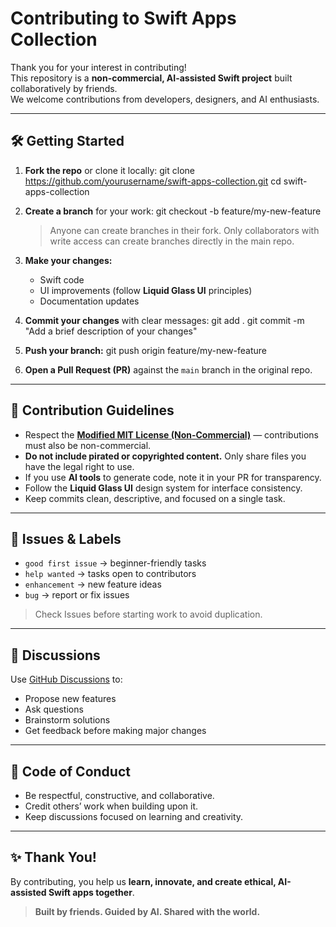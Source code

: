 # Contributing to Swift Apps Collection

Thank you for your interest in contributing!  
This repository is a **non-commercial, AI-assisted Swift project** built collaboratively by friends.  
We welcome contributions from developers, designers, and AI enthusiasts.

---

## 🛠 Getting Started

1. **Fork the repo** or clone it locally:
    git clone https://github.com/yourusername/swift-apps-collection.git
    cd swift-apps-collection

2. **Create a branch** for your work:
    git checkout -b feature/my-new-feature

    > Anyone can create branches in their fork. Only collaborators with write access can create branches directly in the main repo.

3. **Make your changes:**
    - Swift code  
    - UI improvements (follow **Liquid Glass UI** principles)  
    - Documentation updates  

4. **Commit your changes** with clear messages:
    git add .
    git commit -m "Add a brief description of your changes"

5. **Push your branch:**
    git push origin feature/my-new-feature

6. **Open a Pull Request (PR)** against the `main` branch in the original repo.

---

## 📜 Contribution Guidelines

- Respect the **[Modified MIT License (Non-Commercial)](./LICENSE.md)** — contributions must also be non-commercial.  
- **Do not include pirated or copyrighted content.** Only share files you have the legal right to use.  
- If you use **AI tools** to generate code, note it in your PR for transparency.  
- Follow the **Liquid Glass UI** design system for interface consistency.  
- Keep commits clean, descriptive, and focused on a single task.

---

## 🐛 Issues & Labels

- `good first issue` → beginner-friendly tasks  
- `help wanted` → tasks open to contributors  
- `enhancement` → new feature ideas  
- `bug` → report or fix issues  

> Check Issues before starting work to avoid duplication.

---

## 💬 Discussions

Use [GitHub Discussions](./DISCUSSION_GUIDELINES.md) to:
- Propose new features  
- Ask questions  
- Brainstorm solutions  
- Get feedback before making major changes

---

## 🌱 Code of Conduct

- Be respectful, constructive, and collaborative.  
- Credit others’ work when building upon it.  
- Keep discussions focused on learning and creativity.  

---

## ✨ Thank You!

By contributing, you help us **learn, innovate, and create ethical, AI-assisted Swift apps together**.  

> **Built by friends. Guided by AI. Shared with the world.**
